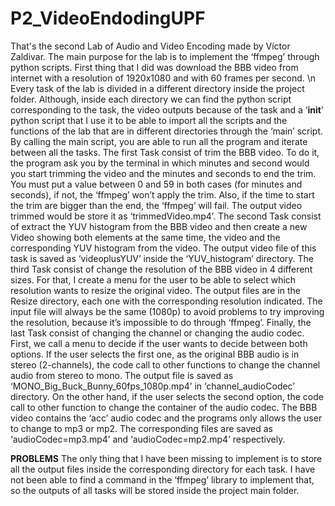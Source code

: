 # P2_VideoEndodingUPF
That's the second Lab of Audio and Video Encoding made by Víctor Zaldivar. The main purpose for the lab is to implement the ‘ffmpeg’ through python scripts.
First thing that I did was download the BBB video from internet with a resolution of 1920x1080 and with 60 frames per second. \n
Every task of the lab is divided in a different directory inside the project folder. Although, inside each directory we can find the python script corresponding to the task, the video outputs because of the task and a ‘__init__’ python script that I use it to be able to import all the scripts and the functions of the lab that are in different directories through the ‘main’ script. By calling the main script, you are able to run all the program and iterate between all the tasks. 
The first Task consist of trim the BBB video. To do it, the program ask you by the terminal in which minutes and second would you start trimming the video and the minutes and seconds to end the trim. You must put a value between 0 and 59 in both cases (for minutes and seconds), if not, the ‘ffmpeg’ won’t apply the trim. Also, if the time to start the trim are bigger than the end, the ‘ffmpeg’ will fail. The output video trimmed would be store it as ‘trimmedVideo.mp4’.
The second Task consist of extract the YUV histogram from the BBB video and then create a new Video showing both elements at the same time, the video and the corresponding YUV histogram from the video. The output video file of this task is saved as ‘videoplusYUV’ inside the ‘YUV_histogram’ directory.
The third Task consist of change the resolution of the BBB video in 4 different sizes. For that, I create a menu for the user to be able to select which resolution wants to resize the original video. The output files are in the Resize directory, each one with the corresponding resolution indicated. The input file will always be the same (1080p) to avoid problems to try improving the resolution, because it’s impossible to do through ‘ffmpeg’.
Finally, the last Task consist of changing the channel or changing the audio codec. First, we call a menu to decide if the user wants to decide between both options. If the user selects the first one, as the original BBB audio is in stereo (2-channels), the code call to other functions to change the channel audio from stereo to mono. The output file is saved as ‘MONO_Big_Buck_Bunny_60fps_1080p.mp4’ in ‘channel_audioCodec’ directory. On the other hand, if the user selects the second option, the code call to other function to change the container of the audio codec. The BBB video contains the ‘acc’ audio codec and the programs only allows the user to change to mp3 or mp2. The corresponding files are saved as ‘audioCodec=mp3.mp4’ and ‘audioCodec=mp2.mp4’ respectively. 

**PROBLEMS**
The only thing that I have been missing to implement is to store all the output files inside the corresponding directory for each task. I have not been able to find a command in the ‘ffmpeg’ library to implement that, so the outputs of all tasks will be stored inside the project main folder. 


